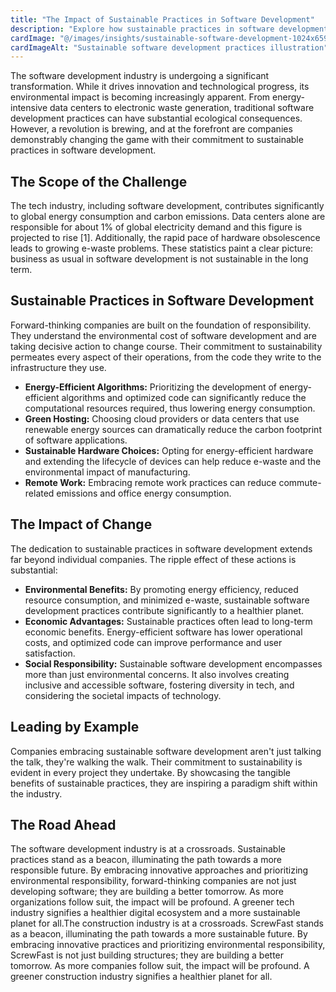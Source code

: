 ```yaml
---
title: "The Impact of Sustainable Practices in Software Development"
description: "Explore how sustainable practices in software development are shaping the future of the tech industry"
cardImage: "@/images/insights/sustainable-software-development-1024x659.png"
cardImageAlt: "Sustainable software development practices illustration"
---
```


The software development industry is undergoing a significant transformation. While it drives innovation and technological progress, its environmental impact is becoming increasingly apparent. From energy-intensive data centers to electronic waste generation, traditional software development practices can have substantial ecological consequences. However, a revolution is brewing, and at the forefront are companies demonstrably changing the game with their commitment to sustainable practices in software development.

## The Scope of the Challenge

The tech industry, including software development, contributes significantly to global energy consumption and carbon emissions. Data centers alone are responsible for about 1% of global electricity demand and this figure is projected to rise [1]. Additionally, the rapid pace of hardware obsolescence leads to growing e-waste problems. These statistics paint a clear picture: business as usual in software development is not sustainable in the long term.

## Sustainable Practices in Software Development

Forward-thinking companies are built on the foundation of responsibility. They understand the environmental cost of software development and are taking decisive action to change course. Their commitment to sustainability permeates every aspect of their operations, from the code they write to the infrastructure they use.

* **Energy-Efficient Algorithms:** Prioritizing the development of energy-efficient algorithms and optimized code can significantly reduce the computational resources required, thus lowering energy consumption.
* **Green Hosting:** Choosing cloud providers or data centers that use renewable energy sources can dramatically reduce the carbon footprint of software applications.
* **Sustainable Hardware Choices:** Opting for energy-efficient hardware and extending the lifecycle of devices can help reduce e-waste and the environmental impact of manufacturing.
* **Remote Work:** Embracing remote work practices can reduce commute-related emissions and office energy consumption.

## The Impact of Change

The dedication to sustainable practices in software development extends far beyond individual companies. The ripple effect of these actions is substantial:

* **Environmental Benefits:** By promoting energy efficiency, reduced resource consumption, and minimized e-waste, sustainable software development practices contribute significantly to a healthier planet.
* **Economic Advantages:** Sustainable practices often lead to long-term economic benefits. Energy-efficient software has lower operational costs, and optimized code can improve performance and user satisfaction.
* **Social Responsibility:** Sustainable software development encompasses more than just environmental concerns. It also involves creating inclusive and accessible software, fostering diversity in tech, and considering the societal impacts of technology.

## Leading by Example

Companies embracing sustainable software development aren't just talking the talk, they're walking the walk. Their commitment to sustainability is evident in every project they undertake. By showcasing the tangible benefits of sustainable practices, they are inspiring a paradigm shift within the industry.

## The Road Ahead

The software development industry is at a crossroads. Sustainable practices stand as a beacon, illuminating the path towards a more responsible future. By embracing innovative approaches and prioritizing environmental responsibility, forward-thinking companies are not just developing software; they are building a better tomorrow. As more organizations follow suit, the impact will be profound. A greener tech industry signifies a healthier digital ecosystem and a more sustainable planet for all.The construction industry is at a crossroads.  ScrewFast stands as a beacon, illuminating the path towards a more sustainable future.  By embracing innovative practices and prioritizing environmental responsibility, ScrewFast is not just building structures; they are building a better tomorrow.  As more companies follow suit, the impact will be profound. A greener construction industry signifies a healthier planet for all. 